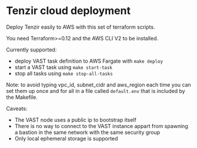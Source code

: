 # Tenzir cloud deployment

Deploy Tenzir easily to AWS with this set of terraform scripts.

You need Terraform>=0.12 and the AWS CLI V2 to be installed.

Currently supported:
- deploy VAST task definition to AWS Fargate with `make deploy`
- start a VAST task using `make start-task`
- stop all tasks using `make stop-all-tasks`

Note: to avoid typing vpc_id, subnet_cidr and aws_region each time you can set them up once and for all in a file called `default.env` that is included by the Makefile.

Caveats:
- The VAST node uses a public ip to bootstrap itself
- There is no way to connect to the VAST instance appart from spawning a bastion in the same network with the same security group
- Only local ephemeral storage is supported
